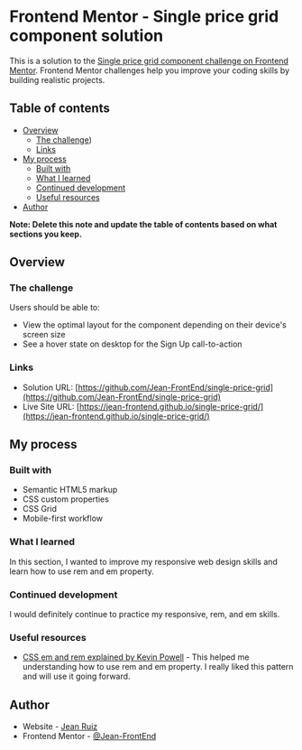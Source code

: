 # Frontend Mentor - Single price grid component solution

This is a solution to the [Single price grid component challenge on Frontend Mentor](https://www.frontendmentor.io/challenges/single-price-grid-component-5ce41129d0ff452fec5abbbc). Frontend Mentor challenges help you improve your coding skills by building realistic projects.

## Table of contents

- [Overview](#overview)
  - [The challenge](#the-challenge))
  - [Links](#links)
- [My process](#my-process)
  - [Built with](#built-with)
  - [What I learned](#what-i-learned)
  - [Continued development](#continued-development)
  - [Useful resources](#useful-resources)
- [Author](#author)

**Note: Delete this note and update the table of contents based on what sections you keep.**

## Overview

### The challenge

Users should be able to:

- View the optimal layout for the component depending on their device's screen size
- See a hover state on desktop for the Sign Up call-to-action

### Links

- Solution URL: [https://github.com/Jean-FrontEnd/single-price-grid](https://github.com/Jean-FrontEnd/single-price-grid)
- Live Site URL: [https://jean-frontend.github.io/single-price-grid/](https://jean-frontend.github.io/single-price-grid/)

## My process

### Built with

- Semantic HTML5 markup
- CSS custom properties
- CSS Grid
- Mobile-first workflow

### What I learned

In this section, I wanted to improve my responsive web design skills and learn how to use rem and em property.

### Continued development

I would definitely continue to practice my responsive, rem, and em skills.

### Useful resources

- [CSS em and rem explained by Kevin Powell](https://www.youtube.com/watch?v=_-aDOAMmDHI) - This helped me understanding how to use rem and em property. I really liked this pattern and will use it going forward.

## Author

- Website - [Jean Ruiz](https://github.com/Jean-FrontEnd)
- Frontend Mentor - [@Jean-FrontEnd](https://www.frontendmentor.io/profile/Jean-FrontEnd)

